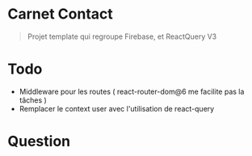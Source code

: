 # Carnet Contact

> Projet template qui regroupe Firebase, et ReactQuery V3

# Todo

- Middleware pour les routes ( react-router-dom@6 me facilite pas la tâches )
- Remplacer le context user avec l'utilisation de react-query

# Question

